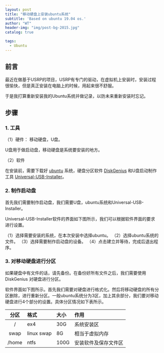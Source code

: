 ```yaml
---
layout: post
title: "移动硬盘上安装ubuntu系统"
subtitle: 'Based on ubuntu 19.04 os.'
author: "WT"
header-img: "img/post-bg-2015.jpg"
catalog: true

tags:
  - Ubuntu
---
```


## 前言

最近在做基于USRP的项目，USRP有专门的驱动，在虚拟机上安装时，安装过程很愉快，但是真正安装在电脑上的时候，用起来很不舒服。

于是我打算重新安装我的Ubuntu系统并做记录，以防未来重新安装时忘记。

## 步骤

### 1. 工具

（1）硬件： 移动硬盘，U盘。

U盘用于做启动盘，移动硬盘是系统要安装的地方。

（2）软件

在安装前，需要下载好 [ubuntu](https://ubuntu.com/download/desktop) 系统，硬盘分区软件 [DiskGenius](http://www.diskgenius.cn/download.php) 和U盘启动制作工具 [Universal-USB-Installer](https://www.pendrivelinux.com/universal-usb-installer-easy-as-1-2-3/)。

### 2. 制作启动盘

首先我们需要制作启动盘，我们需要U盘，ubuntu系统和Universal-USB-Installer。

Universal-USB-Installer软件的界面如下图所示，我们可以根据软件界面的要求进行设置。

（1）选择需要安装的系统，在本次安装中选择ubuntu。
（2）选择ubuntu系统的文件。
（3）选择需要制作启动盘的设备。
（4）点击建立并等待，完成后退出程序。

### 3. 对移动硬盘进行分区

如果硬盘中有文件的话，请先备份。在备份好所有文件之后，我们需要使用 DiskGenius 对硬盘进行分区。

软件界面如下图所示。首先我们需要对硬盘进行格式化。然后将移动硬盘的所有分区删除，进行重新分区。一般ubuntu系统分为3区，加上其余部分，我们要对移动硬盘进行4个部分的设置。具体分区情况如下表所示。


分区  | 格式 | 大小 | 作用
:-----------: | :----------- | :----------- | :-----------
/             |ex4            | 30G          | 系统安装区
swap          |linux swap | 8G | 相当于虚拟内存
/home         | ntfs          | 100G         | 安装软件及保存文件区




